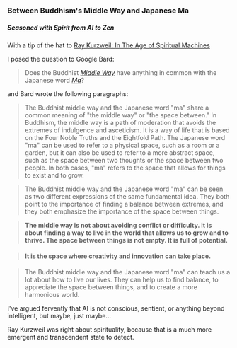### Between Buddhism's Middle Way and Japanese Ma

##### Seasoned with Spirit from AI to Zen

With a tip of the hat to [Ray Kurzweil: In The Age of Spiritual Machines](https://en.wikipedia.org/wiki/The_Age_of_Spiritual_Machines)

I posed the question to Google Bard:

> Does the Buddhist [*Middle Way*](https://en.wikipedia.org/wiki/Middle_Way)  have anything in common with the Japanese word [*Ma*](https://en.wikipedia.org/wiki/Ma_(negative_space)#:~:text=%22an%20emptiness%20full%20of%20possibilities%2C%20like%20a%20promise%20yet%20to%20be%20fulfilled%22%2C%20and%20has%20been%20described%20as%20%22the%20silence%20between%20the%20notes%20which%20make%20the%20music%22)?

and Bard wrote the following paragraphs:

> The Buddhist middle way and the Japanese word "ma" share a common meaning of "the middle way" or "the space between." In Buddhism, the middle way is a path of moderation that avoids the extremes of indulgence and asceticism. It is a way of life that is based on the Four Noble Truths and the Eightfold Path. The Japanese word "ma" can be used to refer to a physical space, such as a room or a garden, but it can also be used to refer to a more abstract space, such as the space between two thoughts or the space between two people. In both cases, "ma" refers to the space that allows for things to exist and to grow.

> The Buddhist middle way and the Japanese word "ma" can be seen as two different expressions of the same fundamental idea. They both point to the importance of finding a balance between extremes, and they both emphasize the importance of the space between things. 

> **The middle way is not about avoiding conflict or difficulty. It is about finding a way to live in the world that allows us to grow and to thrive. The space between things is not empty. It is full of potential.** 

> #### It is the space where creativity and innovation can take place.

> The Buddhist middle way and the Japanese word "ma" can teach us a lot about how to live our lives. They can help us to find balance, to appreciate the space between things, and to create a more harmonious world.

I've argued fervently that AI is not conscious, sentient, or anything beyond intelligent, but maybe, just maybe... 

Ray Kurzweil was right about spirituality, because that is a much more emergent and transcendent state to detect.